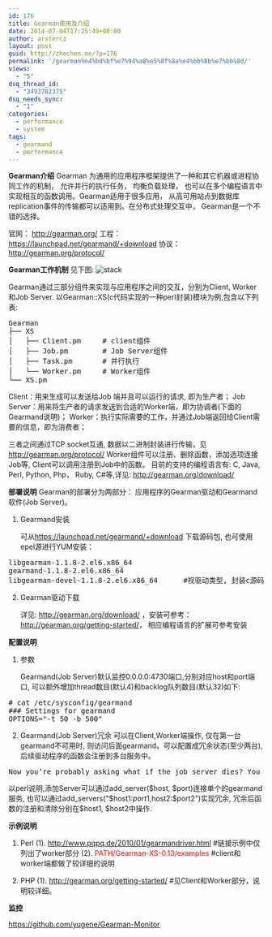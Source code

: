 ```yaml
---
id: 176
title: Gearman使用及介绍
date: 2014-07-04T17:25:49+08:00
author: arstercz
layout: post
guid: http://zhechen.me/?p=176
permalink: '/gearman%e4%bd%bf%e7%94%a8%e5%8f%8a%e4%bb%8b%e7%bb%8d/'
views:
  - "5"
dsq_thread_id:
  - "3493782375"
dsq_needs_sync:
  - "1"
categories:
  - performance
  - system
tags:
  - gearmand
  - performance
---
```

<strong>Gearman介绍</strong>
   Gearman 为通用的应用程序框架提供了一种和其它机器或进程协同工作的机制， 允许并行的执行任务， 均衡负载处理， 也可以在多个编程语言中实现相互的函数调用。Gearman适用于很多应用， 从高可用站点到数据库replication事件的传输都可以适用到。在分布式处理交互中， Gearman是一个不错的选择。

   官网： <a href="http://gearman.org/">http://gearman.org/</a>
   工程： <a href="https://launchpad.net/gearmand/+download">https://launchpad.net/gearmand/+download</a>
   协议： <a href="http://gearman.org/protocol/">http://gearman.org/protocol/</a>
<!--more-->
<strong>Gearman工作机制</strong>
见下图:
<img src="http://img.zhechen.me/articles/201407/stack.png" alt="stack" />

   Gearman通过三部分组件来实现与应用程序之间的交互，分别为Client, Worker和Job Server.
以Gearman::XS(c代码实现的一种perl封装)模块为例,包含以下列表:
<pre>
Gearman
├── XS
│   ├── Client.pm     # client组件
│   ├── Job.pm        # Job Server组件
│   ├── Task.pm       # 并行执行
│   └── Worker.pm     # Worker组件
└── XS.pm
</pre>

   Client：用来生成可以发送给Job 端并且可以运行的请求, 即为生产者；
   Job Server：用来将生产者的请求发送到合适的Worker端，即为协调者(下面的Gearmand说明)；
   Worker：执行实际需要的工作，并通过Job端返回给Client需要的信息，即为消费者；

   三者之间通过TCP socket互通, 数据以二进制封装进行传输，见 <a href="http://gearman.org/protocol/">http://gearman.org/protocol/</a>
Worker组件可以注册、删除函数，添加选项连接Job等, Client可以调用注册到Job中的函数。
目前的支持的编程语言有: C, Java, Perl, Python, Php， Ruby, C#等,详见: <a href="http://gearman.org/download/">http://gearman.org/download/</a>

<strong>部署说明</strong>
   Gearman的部署分为两部分： 应用程序的Gearman驱动和Gearmand软件(Job Server)。

1. Gearmand安装

   可从<a href="https://launchpad.net/gearmand/+download">https://launchpad.net/gearmand/+download</a> 下载源码包, 也可使用epel源进行YUM安装：
<pre>
libgearman-1.1.8-2.el6.x86_64
gearmand-1.1.8-2.el6.x86_64
libgearman-devel-1.1.8-2.el6.x86_64      #视驱动类型, 封装c源码的驱动需要
</pre>

2. Gearman驱动下载

   详见: <a href="http://gearman.org/download/">http://gearman.org/download/</a> ，安装可参考：<a href="http://gearman.org/getting-started/">http://gearman.org/getting-started/</a>， 相应编程语言的扩展可参考安装

<strong>配置说明</strong>
1. 参数

   Gearmand(Job Server)默认监控0.0.0.0:4730端口,分别对应host和port端口, 可以额外增加thread数目(默认4)和backlog队列数目(默认32)如下:
<pre>
# cat /etc/sysconfig/gearmand 
### Settings for gearmand
OPTIONS="-t 50 -b 500"
</pre>

2. Gearmand(Job Server)冗余
   可以在Client,Worker端操作, 仅在第一台gearmand不可用时, 则访问后面gearmand。可以配置成冗余状态(至少两台), 后续驱动程序的函数会注册到多台服务中。
<pre>
Now you’re probably asking what if the job server dies? You are able to run multiple job servers and have the clients and workers connect to the first available job server they are configured with. This way if one job server dies, clients and workers automatically fail over to another job server. 
</pre>
   以perl说明,添加Server可以通过add_server($host, $port)连接单个的gearmand服务, 也可以通过add_servers("$host1:$port1,$host2:$port2")实现冗余, 冗余后函数的注册和清除分别在$host1, $host2中操作.

<strong>示例说明</strong>

1. Perl
   (1). <a href="http://www.pqpq.de/2010/01/gearmandriver.html">http://www.pqpq.de/2010/01/gearmandriver.html</a>  #链接示例中仅列出了worker部分
   (2). <font color="red">PATH/Gearman-XS-0.13/examples</font>  #client和worker端都做了较详细的说明

2. PHP
   (1). <a href="http://gearman.org/getting-started/">http://gearman.org/getting-started/</a>  #见Client和Worker部分，说明较详细。

<strong> 监控</strong>

   <a href="https://github.com/yugene/Gearman-Monitor">https://github.com/yugene/Gearman-Monitor</a>